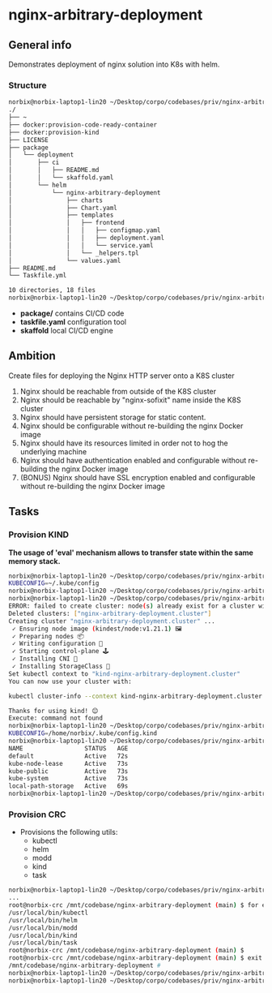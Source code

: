 # nginx-arbitrary-deployment

## General info 

Demonstrates deployment of nginx solution into K8s with helm.

### Structure 

```sh 
norbix@norbix-laptop1-lin20 ~/Desktop/corpo/codebases/priv/nginx-arbitrary-deployment (main) $ tree -L 7 ./
./
├── ~
├── docker:provision-code-ready-container
├── docker:provision-kind
├── LICENSE
├── package
│   └── deployment
│       ├── ci
│       │   ├── README.md
│       │   └── skaffold.yaml
│       └── helm
│           └── nginx-arbitrary-deployment
│               ├── charts
│               ├── Chart.yaml
│               ├── templates
│               │   ├── frontend
│               │   │   ├── configmap.yaml
│               │   │   ├── deployment.yaml
│               │   │   └── service.yaml
│               │   └── _helpers.tpl
│               └── values.yaml
├── README.md
└── Taskfile.yml

10 directories, 18 files
norbix@norbix-laptop1-lin20 ~/Desktop/corpo/codebases/priv/nginx-arbitrary-deployment (main) $ 
```

- **package/** contains CI/CD code
- **taskfile.yaml** configuration tool
- **skaffold** local CI/CD engine

## Ambition

Create files for deploying the Nginx HTTP server onto a K8S cluster
1. Nginx should be reachable from outside of the K8S cluster
2. Nginx should be reachable by "nginx-sofixit" name inside the K8S cluster
3. Nginx should have persistent storage for static content.
4. Nginx should be configurable without re-building the nginx Docker image
5. Nginx should have its resources limited in order not to hog the underlying machine
6. Nginx should have authentication enabled and configurable without re-building the nginx Docker image
7. (BONUS) Nginx should have SSL encryption enabled and configurable without re-building the nginx Docker image

## Tasks 

### Provision KIND 

**The usage of 'eval' mechanism allows to transfer state within the same memory stack.** 

```sh 
norbix@norbix-laptop1-lin20 ~/Desktop/corpo/codebases/priv/nginx-arbitrary-deployment (main) $ env|grep -i kube
KUBECONFIG=~/.kube/config
norbix@norbix-laptop1-lin20 ~/Desktop/corpo/codebases/priv/nginx-arbitrary-deployment (main) $ 
norbix@norbix-laptop1-lin20 ~/Desktop/corpo/codebases/priv/nginx-arbitrary-deployment (main) $ eval "$(task docker:provision-kind)"
ERROR: failed to create cluster: node(s) already exist for a cluster with the name "nginx-arbitrary-deployment.cluster"
Deleted clusters: ["nginx-arbitrary-deployment.cluster"]
Creating cluster "nginx-arbitrary-deployment.cluster" ...
 ✓ Ensuring node image (kindest/node:v1.21.1) 🖼
 ✓ Preparing nodes 📦  
 ✓ Writing configuration 📜 
 ✓ Starting control-plane 🕹️ 
 ✓ Installing CNI 🔌 
 ✓ Installing StorageClass 💾 
Set kubectl context to "kind-nginx-arbitrary-deployment.cluster"
You can now use your cluster with:

kubectl cluster-info --context kind-nginx-arbitrary-deployment.cluster --kubeconfig /home/norbix/.kube/config.kind

Thanks for using kind! 😊
Execute: command not found
norbix@norbix-laptop1-lin20 ~/Desktop/corpo/codebases/priv/nginx-arbitrary-deployment (main) $ env|grep -i kube
KUBECONFIG=/home/norbix/.kube/config.kind
norbix@norbix-laptop1-lin20 ~/Desktop/corpo/codebases/priv/nginx-arbitrary-deployment (main) $ k get ns
NAME                 STATUS   AGE
default              Active   72s
kube-node-lease      Active   73s
kube-public          Active   73s
kube-system          Active   73s
local-path-storage   Active   69s
norbix@norbix-laptop1-lin20 ~/Desktop/corpo/codebases/priv/nginx-arbitrary-deployment (main) $ 
```

### Provision CRC

* Provisions the following utils:
  * kubectl
  * helm
  * modd
  * kind
  * task

```sh 
norbix@norbix-laptop1-lin20 ~/Desktop/corpo/codebases/priv/nginx-arbitrary-deployment (main) $ task docker:provision-code-ready-container
...
root@norbix-crc /mnt/codebase/nginx-arbitrary-deployment (main) $ for each in kubectl helm modd kind task; do which $each;done
/usr/local/bin/kubectl
/usr/local/bin/helm
/usr/local/bin/modd
/usr/local/bin/kind
/usr/local/bin/task
root@norbix-crc /mnt/codebase/nginx-arbitrary-deployment (main) $ 
root@norbix-crc /mnt/codebase/nginx-arbitrary-deployment (main) $ exit
/mnt/codebase/nginx-arbitrary-deployment # 
norbix@norbix-laptop1-lin20 ~/Desktop/corpo/codebases/priv/nginx-arbitrary-deployment (main) $ 
norbix@norbix-laptop1-lin20 ~/Desktop/corpo/codebases/priv/nginx-arbitrary-deployment (main) $ docker ps|grep -i crc
```